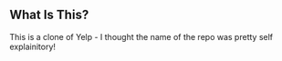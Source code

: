 ## What Is This?

This is a clone of Yelp - I thought the name of the repo was pretty self explainitory!
